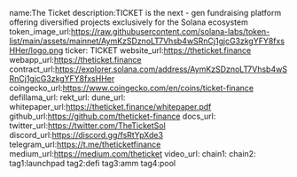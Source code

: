 name:The Ticket
description:TICKET is the next - gen fundraising platform offering diversified projects exclusively for the Solana ecosystem
token_image_url:https://raw.githubusercontent.com/solana-labs/token-list/main/assets/mainnet/AymKzSDznoLT7Vhsb4wSRnCj1gjcG3zkgYFY8fxsHHer/logo.png
ticker: TICKET
website_url:https://theticket.finance
webapp_url:https://theticket.finance
contract_url:https://explorer.solana.com/address/AymKzSDznoLT7Vhsb4wSRnCj1gjcG3zkgYFY8fxsHHer
coingecko_url:https://www.coingecko.com/en/coins/ticket-finance
defillama_url:
rekt_url:
dune_url:
whitepaper_url:https://theticket.finance/whitepaper.pdf
github_url:https://github.com/theticket-finance
docs_url:
twitter_url:https://twitter.com/TheTicketSol
discord_url:https://discord.gg/fsRtYpXde3
telegram_url:https://t.me/theticketfinance
medium_url:https://medium.com/theticket
video_url:
chain1:
chain2:
tag1:launchpad
tag2:defi
tag3:amm
tag4:pool